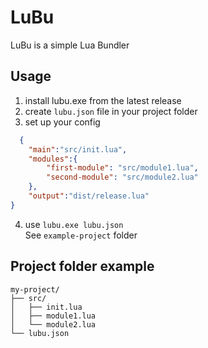 # LuBu
LuBu is a simple Lua Bundler

## Usage
1. install lubu.exe from the latest release
2. create `lubu.json` file in your project folder
3. set up your config
```json
  {
    "main":"src/init.lua",
    "modules":{
        "first-module": "src/module1.lua",
        "second-module": "src/module2.lua"
    },
    "output":"dist/release.lua"
}
```
4. use `lubu.exe lubu.json`  
See `example-project` folder

## Project folder example
```
my-project/
├── src/
│   ├── init.lua
│   ├── module1.lua
│   └── module2.lua
└── lubu.json
```

